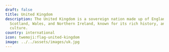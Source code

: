 ```yaml
---
draft: false
title: United Kingdom
description: The United Kingdom is a sovereign nation made up of England,
  Scotland, Wales, and Northern Ireland, known for its rich history, and diverse
  culture.
country: international
icon: twemoji:flag-united-kingdom
image: ../../assets/images/uk.jpg
---
```

